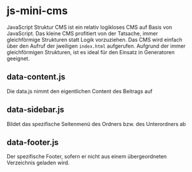 # js-mini-cms
JavaScript Struktur CMS ist ein relativ logikloses CMS auf Basis von JavaScript. Das kleine CMS profitiert von der Tatsache, immer gleichförmige Strukturen statt Logik vorzuziehen. Das CMS wird einfach über den Aufruf der jweiligen `index.html` aufgerufen. Aufgrund der immer gleichförmigen Strukturen, ist es ideal für den Einsatz in Generatoren geeignet.

## data-content.js
Die data.js nimmt den eigentlichen Content des Beitrags auf

## data-sidebar.js
Bildet das spezifische Seitenmenü des Ordners bzw. des Unterordners ab

## data-footer.js
Der spezifische Footer, sofern er nicht aus einem übergeordneten Verzeichnis geladen wird.
